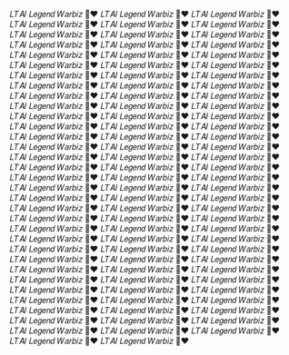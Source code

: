 𝐿𝑇𝐴𝐼 𝐿𝑒𝑔𝑒𝑛𝑑 𝑊𝑎𝑟𝑏𝑖𝑧 🎀❤  𝐿𝑇𝐴𝐼 𝐿𝑒𝑔𝑒𝑛𝑑 𝑊𝑎𝑟𝑏𝑖𝑧 🎀❤  𝐿𝑇𝐴𝐼 𝐿𝑒𝑔𝑒𝑛𝑑 𝑊𝑎𝑟𝑏𝑖𝑧 🎀❤  𝐿𝑇𝐴𝐼 𝐿𝑒𝑔𝑒𝑛𝑑 𝑊𝑎𝑟𝑏𝑖𝑧 🎀❤  𝐿𝑇𝐴𝐼 𝐿𝑒𝑔𝑒𝑛𝑑 𝑊𝑎𝑟𝑏𝑖𝑧 🎀❤  𝐿𝑇𝐴𝐼 𝐿𝑒𝑔𝑒𝑛𝑑 𝑊𝑎𝑟𝑏𝑖𝑧 🎀❤  𝐿𝑇𝐴𝐼 𝐿𝑒𝑔𝑒𝑛𝑑 𝑊𝑎𝑟𝑏𝑖𝑧 🎀❤  𝐿𝑇𝐴𝐼 𝐿𝑒𝑔𝑒𝑛𝑑 𝑊𝑎𝑟𝑏𝑖𝑧 🎀❤  𝐿𝑇𝐴𝐼 𝐿𝑒𝑔𝑒𝑛𝑑 𝑊𝑎𝑟𝑏𝑖𝑧 🎀❤  𝐿𝑇𝐴𝐼 𝐿𝑒𝑔𝑒𝑛𝑑 𝑊𝑎𝑟𝑏𝑖𝑧 🎀❤  𝐿𝑇𝐴𝐼 𝐿𝑒𝑔𝑒𝑛𝑑 𝑊𝑎𝑟𝑏𝑖𝑧 🎀❤  𝐿𝑇𝐴𝐼 𝐿𝑒𝑔𝑒𝑛𝑑 𝑊𝑎𝑟𝑏𝑖𝑧 🎀❤  𝐿𝑇𝐴𝐼 𝐿𝑒𝑔𝑒𝑛𝑑 𝑊𝑎𝑟𝑏𝑖𝑧 🎀❤  𝐿𝑇𝐴𝐼 𝐿𝑒𝑔𝑒𝑛𝑑 𝑊𝑎𝑟𝑏𝑖𝑧 🎀❤  𝐿𝑇𝐴𝐼 𝐿𝑒𝑔𝑒𝑛𝑑 𝑊𝑎𝑟𝑏𝑖𝑧 🎀❤  𝐿𝑇𝐴𝐼 𝐿𝑒𝑔𝑒𝑛𝑑 𝑊𝑎𝑟𝑏𝑖𝑧 🎀❤  𝐿𝑇𝐴𝐼 𝐿𝑒𝑔𝑒𝑛𝑑 𝑊𝑎𝑟𝑏𝑖𝑧 🎀❤  𝐿𝑇𝐴𝐼 𝐿𝑒𝑔𝑒𝑛𝑑 𝑊𝑎𝑟𝑏𝑖𝑧 🎀❤  𝐿𝑇𝐴𝐼 𝐿𝑒𝑔𝑒𝑛𝑑 𝑊𝑎𝑟𝑏𝑖𝑧 🎀❤  𝐿𝑇𝐴𝐼 𝐿𝑒𝑔𝑒𝑛𝑑 𝑊𝑎𝑟𝑏𝑖𝑧 🎀❤  𝐿𝑇𝐴𝐼 𝐿𝑒𝑔𝑒𝑛𝑑 𝑊𝑎𝑟𝑏𝑖𝑧 🎀❤  𝐿𝑇𝐴𝐼 𝐿𝑒𝑔𝑒𝑛𝑑 𝑊𝑎𝑟𝑏𝑖𝑧 🎀❤  𝐿𝑇𝐴𝐼 𝐿𝑒𝑔𝑒𝑛𝑑 𝑊𝑎𝑟𝑏𝑖𝑧 🎀❤  𝐿𝑇𝐴𝐼 𝐿𝑒𝑔𝑒𝑛𝑑 𝑊𝑎𝑟𝑏𝑖𝑧 🎀❤  𝐿𝑇𝐴𝐼 𝐿𝑒𝑔𝑒𝑛𝑑 𝑊𝑎𝑟𝑏𝑖𝑧 🎀❤  𝐿𝑇𝐴𝐼 𝐿𝑒𝑔𝑒𝑛𝑑 𝑊𝑎𝑟𝑏𝑖𝑧 🎀❤  𝐿𝑇𝐴𝐼 𝐿𝑒𝑔𝑒𝑛𝑑 𝑊𝑎𝑟𝑏𝑖𝑧 🎀❤  𝐿𝑇𝐴𝐼 𝐿𝑒𝑔𝑒𝑛𝑑 𝑊𝑎𝑟𝑏𝑖𝑧 🎀❤  𝐿𝑇𝐴𝐼 𝐿𝑒𝑔𝑒𝑛𝑑 𝑊𝑎𝑟𝑏𝑖𝑧 🎀❤  𝐿𝑇𝐴𝐼 𝐿𝑒𝑔𝑒𝑛𝑑 𝑊𝑎𝑟𝑏𝑖𝑧 🎀❤  𝐿𝑇𝐴𝐼 𝐿𝑒𝑔𝑒𝑛𝑑 𝑊𝑎𝑟𝑏𝑖𝑧 🎀❤  𝐿𝑇𝐴𝐼 𝐿𝑒𝑔𝑒𝑛𝑑 𝑊𝑎𝑟𝑏𝑖𝑧 🎀❤  𝐿𝑇𝐴𝐼 𝐿𝑒𝑔𝑒𝑛𝑑 𝑊𝑎𝑟𝑏𝑖𝑧 🎀❤  𝐿𝑇𝐴𝐼 𝐿𝑒𝑔𝑒𝑛𝑑 𝑊𝑎𝑟𝑏𝑖𝑧 🎀❤  𝐿𝑇𝐴𝐼 𝐿𝑒𝑔𝑒𝑛𝑑 𝑊𝑎𝑟𝑏𝑖𝑧 🎀❤  𝐿𝑇𝐴𝐼 𝐿𝑒𝑔𝑒𝑛𝑑 𝑊𝑎𝑟𝑏𝑖𝑧 🎀❤  𝐿𝑇𝐴𝐼 𝐿𝑒𝑔𝑒𝑛𝑑 𝑊𝑎𝑟𝑏𝑖𝑧 🎀❤  𝐿𝑇𝐴𝐼 𝐿𝑒𝑔𝑒𝑛𝑑 𝑊𝑎𝑟𝑏𝑖𝑧 🎀❤  𝐿𝑇𝐴𝐼 𝐿𝑒𝑔𝑒𝑛𝑑 𝑊𝑎𝑟𝑏𝑖𝑧 🎀❤  𝐿𝑇𝐴𝐼 𝐿𝑒𝑔𝑒𝑛𝑑 𝑊𝑎𝑟𝑏𝑖𝑧 🎀❤  𝐿𝑇𝐴𝐼 𝐿𝑒𝑔𝑒𝑛𝑑 𝑊𝑎𝑟𝑏𝑖𝑧 🎀❤  𝐿𝑇𝐴𝐼 𝐿𝑒𝑔𝑒𝑛𝑑 𝑊𝑎𝑟𝑏𝑖𝑧 🎀❤  𝐿𝑇𝐴𝐼 𝐿𝑒𝑔𝑒𝑛𝑑 𝑊𝑎𝑟𝑏𝑖𝑧 🎀❤  𝐿𝑇𝐴𝐼 𝐿𝑒𝑔𝑒𝑛𝑑 𝑊𝑎𝑟𝑏𝑖𝑧 🎀❤  𝐿𝑇𝐴𝐼 𝐿𝑒𝑔𝑒𝑛𝑑 𝑊𝑎𝑟𝑏𝑖𝑧 🎀❤  𝐿𝑇𝐴𝐼 𝐿𝑒𝑔𝑒𝑛𝑑 𝑊𝑎𝑟𝑏𝑖𝑧 🎀❤  𝐿𝑇𝐴𝐼 𝐿𝑒𝑔𝑒𝑛𝑑 𝑊𝑎𝑟𝑏𝑖𝑧 🎀❤  𝐿𝑇𝐴𝐼 𝐿𝑒𝑔𝑒𝑛𝑑 𝑊𝑎𝑟𝑏𝑖𝑧 🎀❤  𝐿𝑇𝐴𝐼 𝐿𝑒𝑔𝑒𝑛𝑑 𝑊𝑎𝑟𝑏𝑖𝑧 🎀❤  𝐿𝑇𝐴𝐼 𝐿𝑒𝑔𝑒𝑛𝑑 𝑊𝑎𝑟𝑏𝑖𝑧 🎀❤  𝐿𝑇𝐴𝐼 𝐿𝑒𝑔𝑒𝑛𝑑 𝑊𝑎𝑟𝑏𝑖𝑧 🎀❤  𝐿𝑇𝐴𝐼 𝐿𝑒𝑔𝑒𝑛𝑑 𝑊𝑎𝑟𝑏𝑖𝑧 🎀❤  𝐿𝑇𝐴𝐼 𝐿𝑒𝑔𝑒𝑛𝑑 𝑊𝑎𝑟𝑏𝑖𝑧 🎀❤  𝐿𝑇𝐴𝐼 𝐿𝑒𝑔𝑒𝑛𝑑 𝑊𝑎𝑟𝑏𝑖𝑧 🎀❤  𝐿𝑇𝐴𝐼 𝐿𝑒𝑔𝑒𝑛𝑑 𝑊𝑎𝑟𝑏𝑖𝑧 🎀❤  𝐿𝑇𝐴𝐼 𝐿𝑒𝑔𝑒𝑛𝑑 𝑊𝑎𝑟𝑏𝑖𝑧 🎀❤  𝐿𝑇𝐴𝐼 𝐿𝑒𝑔𝑒𝑛𝑑 𝑊𝑎𝑟𝑏𝑖𝑧 🎀❤  𝐿𝑇𝐴𝐼 𝐿𝑒𝑔𝑒𝑛𝑑 𝑊𝑎𝑟𝑏𝑖𝑧 🎀❤  𝐿𝑇𝐴𝐼 𝐿𝑒𝑔𝑒𝑛𝑑 𝑊𝑎𝑟𝑏𝑖𝑧 🎀❤  𝐿𝑇𝐴𝐼 𝐿𝑒𝑔𝑒𝑛𝑑 𝑊𝑎𝑟𝑏𝑖𝑧 🎀❤  𝐿𝑇𝐴𝐼 𝐿𝑒𝑔𝑒𝑛𝑑 𝑊𝑎𝑟𝑏𝑖𝑧 🎀❤  𝐿𝑇𝐴𝐼 𝐿𝑒𝑔𝑒𝑛𝑑 𝑊𝑎𝑟𝑏𝑖𝑧 🎀❤  𝐿𝑇𝐴𝐼 𝐿𝑒𝑔𝑒𝑛𝑑 𝑊𝑎𝑟𝑏𝑖𝑧 🎀❤  𝐿𝑇𝐴𝐼 𝐿𝑒𝑔𝑒𝑛𝑑 𝑊𝑎𝑟𝑏𝑖𝑧 🎀❤  𝐿𝑇𝐴𝐼 𝐿𝑒𝑔𝑒𝑛𝑑 𝑊𝑎𝑟𝑏𝑖𝑧 🎀❤  𝐿𝑇𝐴𝐼 𝐿𝑒𝑔𝑒𝑛𝑑 𝑊𝑎𝑟𝑏𝑖𝑧 🎀❤  𝐿𝑇𝐴𝐼 𝐿𝑒𝑔𝑒𝑛𝑑 𝑊𝑎𝑟𝑏𝑖𝑧 🎀❤  𝐿𝑇𝐴𝐼 𝐿𝑒𝑔𝑒𝑛𝑑 𝑊𝑎𝑟𝑏𝑖𝑧 🎀❤  𝐿𝑇𝐴𝐼 𝐿𝑒𝑔𝑒𝑛𝑑 𝑊𝑎𝑟𝑏𝑖𝑧 🎀❤  𝐿𝑇𝐴𝐼 𝐿𝑒𝑔𝑒𝑛𝑑 𝑊𝑎𝑟𝑏𝑖𝑧 🎀❤  𝐿𝑇𝐴𝐼 𝐿𝑒𝑔𝑒𝑛𝑑 𝑊𝑎𝑟𝑏𝑖𝑧 🎀❤  𝐿𝑇𝐴𝐼 𝐿𝑒𝑔𝑒𝑛𝑑 𝑊𝑎𝑟𝑏𝑖𝑧 🎀❤  𝐿𝑇𝐴𝐼 𝐿𝑒𝑔𝑒𝑛𝑑 𝑊𝑎𝑟𝑏𝑖𝑧 🎀❤  𝐿𝑇𝐴𝐼 𝐿𝑒𝑔𝑒𝑛𝑑 𝑊𝑎𝑟𝑏𝑖𝑧 🎀❤  𝐿𝑇𝐴𝐼 𝐿𝑒𝑔𝑒𝑛𝑑 𝑊𝑎𝑟𝑏𝑖𝑧 🎀❤  𝐿𝑇𝐴𝐼 𝐿𝑒𝑔𝑒𝑛𝑑 𝑊𝑎𝑟𝑏𝑖𝑧 🎀❤  𝐿𝑇𝐴𝐼 𝐿𝑒𝑔𝑒𝑛𝑑 𝑊𝑎𝑟𝑏𝑖𝑧 🎀❤  𝐿𝑇𝐴𝐼 𝐿𝑒𝑔𝑒𝑛𝑑 𝑊𝑎𝑟𝑏𝑖𝑧 🎀❤  𝐿𝑇𝐴𝐼 𝐿𝑒𝑔𝑒𝑛𝑑 𝑊𝑎𝑟𝑏𝑖𝑧 🎀❤  𝐿𝑇𝐴𝐼 𝐿𝑒𝑔𝑒𝑛𝑑 𝑊𝑎𝑟𝑏𝑖𝑧 🎀❤  𝐿𝑇𝐴𝐼 𝐿𝑒𝑔𝑒𝑛𝑑 𝑊𝑎𝑟𝑏𝑖𝑧 🎀❤  𝐿𝑇𝐴𝐼 𝐿𝑒𝑔𝑒𝑛𝑑 𝑊𝑎𝑟𝑏𝑖𝑧 🎀❤  𝐿𝑇𝐴𝐼 𝐿𝑒𝑔𝑒𝑛𝑑 𝑊𝑎𝑟𝑏𝑖𝑧 🎀❤  𝐿𝑇𝐴𝐼 𝐿𝑒𝑔𝑒𝑛𝑑 𝑊𝑎𝑟𝑏𝑖𝑧 🎀❤  𝐿𝑇𝐴𝐼 𝐿𝑒𝑔𝑒𝑛𝑑 𝑊𝑎𝑟𝑏𝑖𝑧 🎀❤  𝐿𝑇𝐴𝐼 𝐿𝑒𝑔𝑒𝑛𝑑 𝑊𝑎𝑟𝑏𝑖𝑧 🎀❤  𝐿𝑇𝐴𝐼 𝐿𝑒𝑔𝑒𝑛𝑑 𝑊𝑎𝑟𝑏𝑖𝑧 🎀❤  𝐿𝑇𝐴𝐼 𝐿𝑒𝑔𝑒𝑛𝑑 𝑊𝑎𝑟𝑏𝑖𝑧 🎀❤  𝐿𝑇𝐴𝐼 𝐿𝑒𝑔𝑒𝑛𝑑 𝑊𝑎𝑟𝑏𝑖𝑧 🎀❤  𝐿𝑇𝐴𝐼 𝐿𝑒𝑔𝑒𝑛𝑑 𝑊𝑎𝑟𝑏𝑖𝑧 🎀❤  𝐿𝑇𝐴𝐼 𝐿𝑒𝑔𝑒𝑛𝑑 𝑊𝑎𝑟𝑏𝑖𝑧 🎀❤  𝐿𝑇𝐴𝐼 𝐿𝑒𝑔𝑒𝑛𝑑 𝑊𝑎𝑟𝑏𝑖𝑧 🎀❤  𝐿𝑇𝐴𝐼 𝐿𝑒𝑔𝑒𝑛𝑑 𝑊𝑎𝑟𝑏𝑖𝑧 🎀❤  𝐿𝑇𝐴𝐼 𝐿𝑒𝑔𝑒𝑛𝑑 𝑊𝑎𝑟𝑏𝑖𝑧 🎀❤  𝐿𝑇𝐴𝐼 𝐿𝑒𝑔𝑒𝑛𝑑 𝑊𝑎𝑟𝑏𝑖𝑧 🎀❤  𝐿𝑇𝐴𝐼 𝐿𝑒𝑔𝑒𝑛𝑑 𝑊𝑎𝑟𝑏𝑖𝑧 🎀❤  𝐿𝑇𝐴𝐼 𝐿𝑒𝑔𝑒𝑛𝑑 𝑊𝑎𝑟𝑏𝑖𝑧 🎀❤  𝐿𝑇𝐴𝐼 𝐿𝑒𝑔𝑒𝑛𝑑 𝑊𝑎𝑟𝑏𝑖𝑧 🎀❤  
